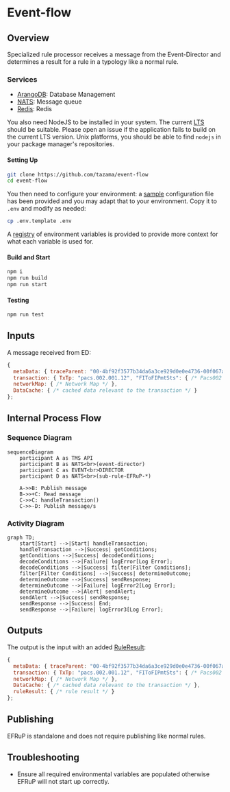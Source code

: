 <!-- SPDX-License-Identifier: Apache-2.0 -->

# Event-flow

## Overview
Specialized rule processor receives a message from the Event-Director and determines a result for a rule in a typology like a normal rule.

### Services

- [ArangoDB](https://arangodb.com/): Database Management
- [NATS](https://nats.io): Message queue
- [Redis](https://redis.io): Redis

You also need NodeJS to be installed in your system. The current [LTS](https://nodejs.org/en) should be suitable. Please open an issue if the application fails to build on the current LTS version. Unix platforms, you should be able to find `nodejs` in your package manager's repositories.

#### Setting Up

```sh
git clone https://github.com/tazama/event-flow
cd event-flow
```
You then need to configure your environment: a [sample](.env.template) configuration file has been provided and you may adapt that to your environment. Copy it to `.env` and modify as needed:

```sh
cp .env.template .env
```
A [registry](https://github.com/frmscoe/docs/blob/dev/Technical/processor-startup-config-registry.md) of environment variables is provided to provide more context for what each variable is used for.

#### Build and Start

```sh
npm i
npm run build
npm run start
```

#### Testing
```bash
npm run test
```

## Inputs
A message received from ED:
```js
{
  metaData: { traceParent: "00-4bf92f3577b34da6a3ce929d0e0e4736-00f067aa0ba902b7-01" }, // https://www.w3.org/TR/trace-context/#examples-of-http-traceparent-headers
  transaction: { TxTp: "pacs.002.001.12", "FIToFIPmtSts": { /* Pacs002 */ } },
  networkMap: { /* Network Map */ },
  DataCache: { /* cached data relevant to the transaction */ }
};
```

## Internal Process Flow
### Sequence Diagram

```mermaid
sequenceDiagram
    participant A as TMS API
    participant B as NATS<br>(event-director)
    participant C as EVENT<br>DIRECTOR
    participant D as NATS<br>(sub-rule-EFRuP-*)

    A->>B: Publish message
    B->>+C: Read message
    C->>C: handleTransaction()
    C->>-D: Publish message/s
```

### Activity Diagram
```mermaid
graph TD;
    start[Start] -->|Start| handleTransaction;
    handleTransaction -->|Success| getConditions;
    getConditions -->|Success| decodeConditions;
    decodeConditions -->|Failure| logError[Log Error];
    decodeConditions -->|Success| filter[Filter Conditions];
    filter[Filter Conditions] -->|Success| determineOutcome;
    determineOutcome -->|Success| sendResponse;
    determineOutcome -->|Failure| logError2[Log Error];
    determineOutcome -->|Alert| sendAlert;
    sendAlert -->|Success| sendResponse;
    sendResponse -->|Success| End;
    sendResponse -->|Failure| logError3[Log Error];
```

## Outputs

The output is the input with an added [RuleResult](https://github.com/frmscoe/frms-coe-lib/blob/dev/src/interfaces/rule/RuleResult.ts):

```js
{
  metaData: { traceParent: "00-4bf92f3577b34da6a3ce929d0e0e4736-00f067aa0ba902b7-01" }, // https://www.w3.org/TR/trace-context/#examples-of-http-traceparent-headers
  transaction: { TxTp: "pacs.002.001.12", "FIToFIPmtSts": { /* Pacs002 */ } },
  networkMap: { /* Network Map */ },
  DataCache: { /* cached data relevant to the transaction */ },
  ruleResult: { /* rule result */ }
};
```

## Publishing
EFRuP is standalone and does not require publishing like normal rules.

## Troubleshooting
- Ensure all required environmental variables are populated otherwise EFRuP will not start up correctly.
